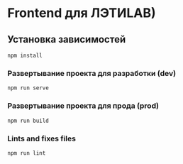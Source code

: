 # Frontend для ЛЭТИLAB)

## Установка зависимостей
```
npm install
```

### Развертывание проекта для разработки (dev)
```
npm run serve
```

### Развертывание проекта для прода (prod)
```
npm run build
```

### Lints and fixes files
```
npm run lint
```
